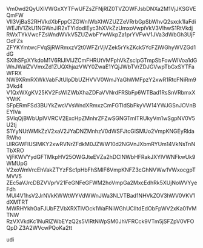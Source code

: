 Vm0wd2QyUXlVWGxXYTFwUFZsZFNjRlZ0TVZOWFJsbDNXa2M1VjJKSGVEQmFW
Vll3VjBaS2RHVkdXbFppClZGWnlWbXhWZUZZeVRrbGpSbWhvQ2sxck1IaFdi
WEJIV1ZkU1NGWnJiR2xTYldodlEyc3hXVkZzUmxoVwpiVkV3VlhwS1RtVkdj
RWxTYkVwcFZsWndWVkV5ZUZwbFYwWkpZa1prYVFwV1JVa3dWbGh3UjFOdFZs
ZFYKYmtwcFVqSjRWRmxzV2t0WFZrVjVZek5rYkZKck5YcFZiWGhyWVZGd1dG
SXlhSFpXYkdoM1V6RlJlVlJZCmFHRUtVMFphVkZsclpGTmpSbFowWlVoa1dG
WnJWalZVVmxZd1ZUQXhjazVWY0ZwaE1YQjJWbTVrZDJGVwpTbGxSYTFaWFRX
NW9XRmRXWkVabFJtUlpDbUZHVVV0WmJYaGhWMFpzY2xwR1RtcFNiRm93Vkd4
V1QxWXgKV25KV2FsWlZWbXhaZDFaVVNrdFRSbFp6WTBad1RsSnVRbmxXYWtK
SFpERmFSd3BUYkZwcVVsWndXRmxzCmFGTldSbFkyVW14YWJGSnJOVnBEYlVa
SVlqQjBWbUpIVVRCV2ExcHpZMnhrZFZwSGNGTmlTRUkyVm1wSgpNV0V5U2tj
S1YyNUtWMkZzV2xaV2JYaDNZMnhzV0dWSFJtcGlSMUo2VmpKNGEyRldaRWho
UlRGWFlUSlMKY2xwRVNrZFdkM0JZWW10d2NGVnJXbmRYUm14VkNsTnNTbXRO
VjFKWVYydGFTMkpHV25OWGJteEVZa2hDClNWbHFRakJXYlVWNFkwUk9WMUpG
V2xoWmVrcEhVakZTYzFSc1pHbFhSMlF6VmpKNFZ3cGhNVWw1VWxocgpTMVV5
ZEc5aVJrcDBZVVprV21FeGNFeGFWM2hoVmpGa2MxcEdhRk5XUjNoWVYyeFdh
MUl4V1hsV2JrNVkKWWtWYVdWWnJWa3NLVTBad1NHVkZOV3hWV0VKV1dXMTRT
MWRHYkhOaFJUbFZVbXRXTlVOck1WaFNiWGhUClltdEdObFpWV2xKa01VMTNW
RzVXVkdKc1NuRlZWbEYzQ2s5VlRtNWpSM0JhVFRCck9VTm5jSFZpV0VFOQpD
Z3A2WVcwPQoKa2tt

udi